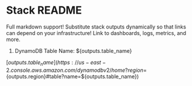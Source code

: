 # Stack README

Full markdown support! Substitute stack outputs dynamically so that links can depend on your infrastructure! Link to dashboards, logs, metrics, and more.

1. DynamoDB Table Name: ${outputs.table_name}

[${outputs.table_name}](https://us-east-2.console.aws.amazon.com/dynamodbv2/home?region=${outputs.region}#table?name=${outputs.table_name})
